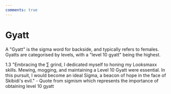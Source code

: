 ```yaml
---
comments: true
---
```

# Gyatt

A "Gyatt" is the sigma word for backside, and typically refers to females. Gyatts are categorised by levels, with a "level 10 gyatt" being the highest.

1.3 "Embracing the ∑ grind, I dedicated myself to honing my Looksmaxx skills. Mewing, mogging, and maintaining a Level 10 Gyatt were essential. In this pursuit, I would become an ideal Sigma, a beacon of hope in the face of Skibidi's evil." - Quote from sigmism which represents the importance of obtaining level 10 gyatt
